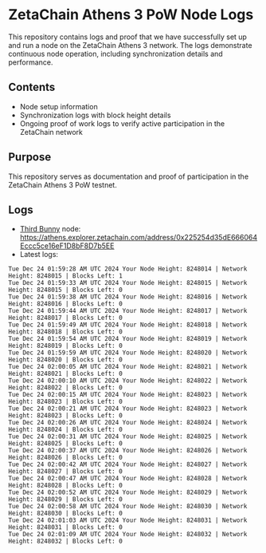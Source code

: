 # ZetaChain Athens 3 PoW Node Logs
This repository contains logs and proof that we have successfully set up and run a node on the ZetaChain Athens 3 network. The logs demonstrate continuous node operation, including synchronization details and performance.

## Contents
- Node setup information
- Synchronization logs with block height details
- Ongoing proof of work logs to verify active participation in the ZetaChain network

## Purpose
This repository serves as documentation and proof of participation in the ZetaChain Athens 3 PoW testnet.

## Logs

- [Third Bunny](https://thirdbunny.xyz/) node: https://athens.explorer.zetachain.com/address/0x225254d35dE666064Eccc5ce16eF1D8bF8D7b5EE
- Latest logs:
```
Tue Dec 24 01:59:28 AM UTC 2024 Your Node Height: 8248014 | Network Height: 8248015 | Blocks Left: 1
Tue Dec 24 01:59:33 AM UTC 2024 Your Node Height: 8248015 | Network Height: 8248015 | Blocks Left: 0
Tue Dec 24 01:59:38 AM UTC 2024 Your Node Height: 8248016 | Network Height: 8248016 | Blocks Left: 0
Tue Dec 24 01:59:44 AM UTC 2024 Your Node Height: 8248017 | Network Height: 8248017 | Blocks Left: 0
Tue Dec 24 01:59:49 AM UTC 2024 Your Node Height: 8248018 | Network Height: 8248018 | Blocks Left: 0
Tue Dec 24 01:59:54 AM UTC 2024 Your Node Height: 8248019 | Network Height: 8248019 | Blocks Left: 0
Tue Dec 24 01:59:59 AM UTC 2024 Your Node Height: 8248020 | Network Height: 8248020 | Blocks Left: 0
Tue Dec 24 02:00:05 AM UTC 2024 Your Node Height: 8248021 | Network Height: 8248021 | Blocks Left: 0
Tue Dec 24 02:00:10 AM UTC 2024 Your Node Height: 8248022 | Network Height: 8248022 | Blocks Left: 0
Tue Dec 24 02:00:15 AM UTC 2024 Your Node Height: 8248023 | Network Height: 8248023 | Blocks Left: 0
Tue Dec 24 02:00:21 AM UTC 2024 Your Node Height: 8248023 | Network Height: 8248023 | Blocks Left: 0
Tue Dec 24 02:00:26 AM UTC 2024 Your Node Height: 8248024 | Network Height: 8248024 | Blocks Left: 0
Tue Dec 24 02:00:31 AM UTC 2024 Your Node Height: 8248025 | Network Height: 8248025 | Blocks Left: 0
Tue Dec 24 02:00:37 AM UTC 2024 Your Node Height: 8248026 | Network Height: 8248026 | Blocks Left: 0
Tue Dec 24 02:00:42 AM UTC 2024 Your Node Height: 8248027 | Network Height: 8248027 | Blocks Left: 0
Tue Dec 24 02:00:47 AM UTC 2024 Your Node Height: 8248028 | Network Height: 8248028 | Blocks Left: 0
Tue Dec 24 02:00:52 AM UTC 2024 Your Node Height: 8248029 | Network Height: 8248029 | Blocks Left: 0
Tue Dec 24 02:00:58 AM UTC 2024 Your Node Height: 8248030 | Network Height: 8248030 | Blocks Left: 0
Tue Dec 24 02:01:03 AM UTC 2024 Your Node Height: 8248031 | Network Height: 8248031 | Blocks Left: 0
Tue Dec 24 02:01:09 AM UTC 2024 Your Node Height: 8248032 | Network Height: 8248032 | Blocks Left: 0
```
